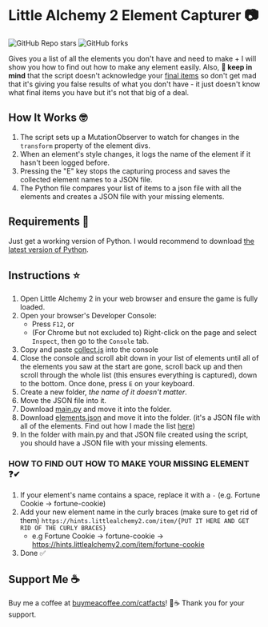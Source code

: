 # Little Alchemy 2 Element Capturer 📷 
![GitHub Repo stars](https://img.shields.io/github/stars/Didward/Little-Alchemy-2) ![GitHub forks](https://img.shields.io/github/forks/Didward/Little-Alchemy-2)



Gives you a list of all the elements you don't have and need to make + I will show you how to find out how to make any element easily. Also, **🔴 keep in mind** that the script doesn't acknowledge your [final items](https://help.littlealchemy2.com/general/item-types#:~:text=They%20can%20be%20unlocked%20by,find%20them%20in%20the%20encyclopedia.) so don't get mad that it's giving you false results of what you don't have - it just doesn't know what final items you have but it's not that big of a deal.

## How It Works 🤓

1. The script sets up a MutationObserver to watch for changes in the `transform` property of the element divs.
2. When an element's style changes, it logs the name of the element if it hasn't been logged before.
3. Pressing the "E" key stops the capturing process and saves the collected element names to a JSON file.
4. The Python file compares your list of items to a json file with all the elements and creates a JSON file with your missing elements.
   
## Requirements 🐍
Just get a working version of Python. I would recommend to download [the latest version of Python](https://www.python.org/downloads/).

## Instructions ⭐

1. Open Little Alchemy 2 in your web browser and ensure the game is fully loaded.
2. Open your browser's Developer Console:
   - Press `F12`, or
   - (For Chrome but not excluded to) Right-click on the page and select `Inspect`, then go to the `Console` tab.
3. Copy and paste [collect.js](https://github.com/Didward/Little-Alchemy-2/blob/bf0b3cd62c5c29e6b54504e6642fadb4989e0b95/collect.js) into the console
4. Close the console and scroll abit down in your list of elements until all of the elements you saw at the start are gone, scroll back up and then scroll through the whole list (this ensures everything is captured), down to the bottom. Once done, press `E` on your keyboard.
5. Create a new folder, *the name of it doesn't matter*.
6. Move the JSON file into it.
7. Download [main.py](https://github.com/Didward/Little-Alchemy-2/blob/bf0b3cd62c5c29e6b54504e6642fadb4989e0b95/main.py) and move it into the folder.
8. Download [elements.json](https://github.com/Didward/Little-Alchemy-2/blob/bf0b3cd62c5c29e6b54504e6642fadb4989e0b95/elements.json) and move it into the folder. (it's a JSON file with all of the elements. Find out how I made the list [here](https://github.com/Didward/Little-Alchemy-2/blob/main/(for%20nerds)%20-%20How%20I%20Got%20All%20The%20Elements.md))
9. In the folder with main.py and that JSON file created using the script, you should have a JSON file with your missing elements.

### HOW TO FIND OUT HOW TO MAKE YOUR MISSING ELEMENT ❓✔
1. If your element's name contains a space, replace it with a `-` (e.g. Fortune Cookie -> fortune-cookie)
2. Add your new element name in the curly braces (make sure to get rid of them) `https://hints.littlealchemy2.com/item/{PUT IT HERE AND GET RID OF THE CURLY BRACES}`
   - e.g Fortune Cookie -> fortune-cookie -> https://hints.littlealchemy2.com/item/fortune-cookie
4. Done ✅
   
## Support Me ☕
Buy me a coffee at [buymeacoffee.com/catfacts](https://buymeacoffee.com/catfacts)! 💝☕ Thank you for your support.
